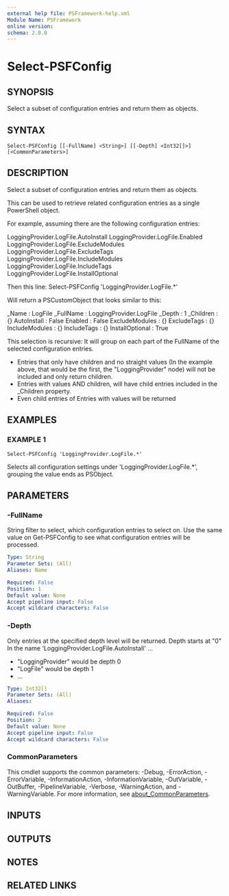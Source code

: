 ```yaml
---
external help file: PSFramework-help.xml
Module Name: PSFramework
online version:
schema: 2.0.0
---
```


# Select-PSFConfig

## SYNOPSIS
Select a subset of configuration entries and return them as objects.

## SYNTAX

```
Select-PSFConfig [[-FullName] <String>] [[-Depth] <Int32[]>] [<CommonParameters>]
```

## DESCRIPTION
Select a subset of configuration entries and return them as objects.

This can be used to retrieve related configuration entries as a single PowerShell object.

For example, assuming there are the following configuration entries:

LoggingProvider.LogFile.AutoInstall
LoggingProvider.LogFile.Enabled
LoggingProvider.LogFile.ExcludeModules
LoggingProvider.LogFile.ExcludeTags
LoggingProvider.LogFile.IncludeModules
LoggingProvider.LogFile.IncludeTags
LoggingProvider.LogFile.InstallOptional

Then this line:
Select-PSFConfig 'LoggingProvider.LogFile.*'

Will return a PSCustomObject that looks similar to this:

_Name           : LogFile
_FullName       : LoggingProvider.LogFile
_Depth          : 1
_Children       : {}
AutoInstall     : False
Enabled         : False
ExcludeModules  : {}
ExcludeTags     : {}
IncludeModules  : {}
IncludeTags     : {}
InstallOptional : True

This selection is recursive:
It will group on each part of the FullName of the selected configuration entries.
- Entries that only have children and no straight values (In the example above, that would be the first, the "LoggingProvider" node) will not be included and only return children.
- Entries with values AND children, will have child entries included in the _Children property.
- Even child entries of Entries with values will be returned

## EXAMPLES

### EXAMPLE 1
```
Select-PSFConfig 'LoggingProvider.LogFile.*'
```

Selects all configuration settings under 'LoggingProvider.LogFile.*', grouping the value ends as PSObject.

## PARAMETERS

### -FullName
String filter to select, which configuration entries to select on.
Use the same value on Get-PSFConfig to see what configuration entries will be processed.

```yaml
Type: String
Parameter Sets: (All)
Aliases: Name

Required: False
Position: 1
Default value: None
Accept pipeline input: False
Accept wildcard characters: False
```

### -Depth
Only entries at the specified depth level will be returned.
Depth starts at "0"
In the name 'LoggingProvider.LogFile.AutoInstall' ...

- "LoggingProvider" would be depth 0
- "LogFile" would be depth 1
- ...

```yaml
Type: Int32[]
Parameter Sets: (All)
Aliases:

Required: False
Position: 2
Default value: None
Accept pipeline input: False
Accept wildcard characters: False
```

### CommonParameters
This cmdlet supports the common parameters: -Debug, -ErrorAction, -ErrorVariable, -InformationAction, -InformationVariable, -OutVariable, -OutBuffer, -PipelineVariable, -Verbose, -WarningAction, and -WarningVariable. For more information, see [about_CommonParameters](http://go.microsoft.com/fwlink/?LinkID=113216).

## INPUTS

## OUTPUTS

## NOTES

## RELATED LINKS
